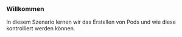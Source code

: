 
<br>

### Willkommen

In diesem Szenario lernen wir das Erstellen von Pods und wie diese kontrolliert werden können.
